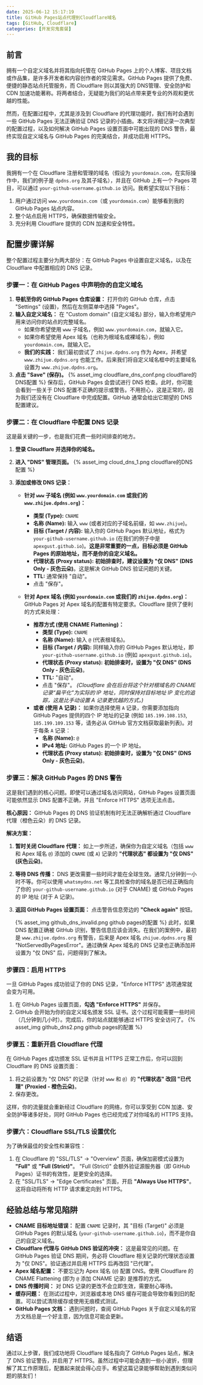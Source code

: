 ```yaml
---
date: 2025-06-12 15:17:19
title: GitHub Pages站点代理到Cloudflare域名
tags: [GitHub, Cloudflare]
categories: [开发穷鬼套餐]
---
```


## 前言

拥有一个自定义域名并将其指向托管在 GitHub Pages 上的个人博客、项目文档或作品集，是许多开发者和内容创作者的常见需求。GitHub Pages 提供了免费、便捷的静态站点托管服务，而 Cloudflare 则以其强大的 DNS管理、安全防护和 CDN 加速功能著称。将两者结合，无疑能为我们的站点带来更专业的外观和更优越的性能。

然而，在配置过程中，尤其是涉及到 Cloudflare 的代理功能时，我们有时会遇到一些 GitHub Pages 无法正确验证 DNS 记录的小插曲。本文将详细记录一次典型的配置过程，以及如何解决 GitHub Pages 设置页面中可能出现的 DNS 警告，最终实现自定义域名与 GitHub Pages 的完美结合，并成功启用 HTTPS。

## 我的目标

我拥有一个在 Cloudflare 注册和管理的域名（假设为 `yourdomain.com`，在实际操作中，我们的例子是 `dpdns.org` 及其子域名），并且在 GitHub 上有一个 Pages 项目，可以通过 `your-github-username.github.io` 访问。我希望实现以下目标：

1.  用户通过访问 `www.yourdomain.com`（或 `yourdomain.com`）能够看到我的 GitHub Pages 站点内容。
2.  整个站点启用 HTTPS，确保数据传输安全。
3.  充分利用 Cloudflare 提供的 CDN 加速和安全特性。

## 配置步骤详解

整个配置过程主要分为两大部分：在 GitHub Pages 中设置自定义域名，以及在 Cloudflare 中配置相应的 DNS 记录。

### 步骤一：在 GitHub Pages 中声明你的自定义域名

1.  **导航至你的 GitHub Pages 仓库设置：** 打开你的 GitHub 仓库，点击 "Settings" (设置)，然后在左侧菜单中选择 "Pages"。
2.  **输入自定义域名：** 在 "Custom domain" (自定义域名) 部分，输入你希望用户用来访问你的站点的完整域名。
    *   如果你希望使用 `www` 子域名，例如 `www.yourdomain.com`，就输入它。
    *   如果你希望使用 Apex 域名（也称为根域名或裸域名），例如 `yourdomain.com`，就输入它。
    *   **我们的实践：** 我们最初尝试了 `zhijue.dpdns.org` 作为 Apex，并希望 `www.zhijue.dpdns.org` 也能工作。后来我们将自定义域名框中的主要域名设置为 `www.zhijue.dpdns.org`。
3.  **点击 "Save" (保存)。**
    {% asset_img cloudflare_dns_conf.png cloudflare的DNS配置 %} 
    保存后，GitHub Pages 会尝试进行 DNS 检查。此时，你可能会看到一些关于 DNS 配置不正确的提示或警告。不用担心，这是正常的，因为我们还没有在 Cloudflare 中完成配置。GitHub 通常会给出它期望的 DNS 配置建议。

### 步骤二：在 Cloudflare 中配置 DNS 记录

这是最关键的一步，也是我们花费一些时间排查的地方。

1.  **登录 Cloudflare 并选择你的域名。**
2.  **进入 "DNS" 管理页面。**
    {% asset_img cloud_dns_1.png cloudflare的DNS配置 %}

3.  **添加或修改 DNS 记录：**

    *   **针对 `www` 子域名 (例如 `www.yourdomain.com` 或我们的 `www.zhijue.dpdns.org`)：**
        *   **类型 (Type):** `CNAME`
        *   **名称 (Name):** 输入 `www` (或者对应的子域名前缀，如 `www.zhijue`)。
        *   **目标 (Target / 内容):** 输入你的 GitHub Pages 默认地址，格式为 `your-github-username.github.io` (在我们的例子中是 `apexgust.github.io`)。**这是非常重要的一点，目标必须是 GitHub Pages 的原始地址，而不是你的自定义域名。**
        *   **代理状态 (Proxy status):** **初始排查时，建议设置为 "仅 DNS" (DNS Only - 灰色云朵)**。这是解决 GitHub DNS 验证问题的关键。
        *   **TTL:** 通常保持 "自动"。
        *   点击 "保存"。

    *   **针对 Apex 域名 (例如 `yourdomain.com` 或我们的 `zhijue.dpdns.org`)：**
        GitHub Pages 对 Apex 域名的配置有特定要求。Cloudflare 提供了便利的方式来处理：
        *   **推荐方式 (使用 CNAME Flattening)：**
            *   **类型 (Type):** `CNAME`
            *   **名称 (Name):** 输入 `@` (代表根域名)。
            *   **目标 (Target / 内容):** 同样输入你的 GitHub Pages 默认地址，即 `your-github-username.github.io` (例如 `apexgust.github.io`)。
            *   **代理状态 (Proxy status):** **初始排查时，设置为 "仅 DNS" (DNS Only - 灰色云朵)**。
            *   **TTL:** "自动"。
            *   点击 "保存"。
            *(Cloudflare 会在后台将这个针对根域名的 CNAME 记录“扁平化”为实际的 IP 地址，同时保持对目标地址 IP 变化的追踪，这是比手动设置 A 记录更优越的方式。)*
        *   **或者 (使用 A 记录)：** 如果你选择使用 `A` 记录，你需要添加指向 GitHub Pages 提供的四个 IP 地址的记录 (例如 `185.199.108.153`, `185.199.109.153` 等，请务必从 GitHub 官方文档获取最新列表)。对于每条 `A` 记录：
            *   **名称 (Name):** `@`
            *   **IPv4 地址:** GitHub Pages 的一个 IP 地址。
            *   **代理状态 (Proxy status):** **初始排查时，设置为 "仅 DNS" (DNS Only - 灰色云朵)**。

### 步骤三：解决 GitHub Pages 的 DNS 警告

这是我们遇到的核心问题。即使可以通过域名访问网站，GitHub Pages 设置页面可能依然显示 DNS 配置不正确，并且 "Enforce HTTPS" 选项无法点击。

**核心原因：** GitHub Pages 的 DNS 验证机制有时无法正确解析通过 Cloudflare 代理（橙色云朵）的 DNS 记录。

**解决方案：**

1.  **暂时关闭 Cloudflare 代理：** 如上一步所述，确保你为自定义域名（包括 `www` 和 Apex 域名 `@`) 添加的 `CNAME` (或 `A`) 记录的 **"代理状态" 都设置为 "仅 DNS" (灰色云朵)**。
2.  **等待 DNS 传播：** DNS 更改需要一些时间才能在全球生效。通常几分钟到一小时不等。你可以使用 `whatsmydns.net` 等工具检查你的域名是否已经正确指向了你的 `your-github-username.github.io` (对于 CNAME) 或 GitHub Pages 的 IP 地址 (对于 A 记录)。
3.  **返回 GitHub Pages 设置页面：** 点击警告信息旁边的 **"Check again"** 按钮。

    {% asset_img github_dns_invalid.png github pages的配置 %}
    此时，如果 DNS 配置正确被 GitHub 识别，警告信息应该会消失。在我们的案例中，最初是 `www.zhijue.dpdns.org` 有警告，后来是 Apex 域名 `zhijue.dpdns.org` 报 "NotServedByPagesError"。通过确保 Apex 域名的 DNS 记录也正确添加并设置为 "仅 DNS" 后，问题得到了解决。

### 步骤四：启用 HTTPS

一旦 GitHub Pages 成功验证了你的 DNS 记录，"Enforce HTTPS" 选项通常就会变为可用。

1.  在 GitHub Pages 设置页面，**勾选 "Enforce HTTPS"** 并保存。
2.  GitHub 会开始为你的自定义域名颁发 SSL 证书。这个过程可能需要一些时间（几分钟到几小时）。完成后，你的站点就能够通过 HTTPS 安全访问了。
{% asset_img github_dns2.png github pages的配置 %} 

### 步骤五：重新开启 Cloudflare 代理

在 GitHub Pages 成功颁发 SSL 证书并且 HTTPS 正常工作后，你可以回到 Cloudflare 的 DNS 设置页面：

1.  将之前设置为 "仅 DNS" 的记录（针对 `www` 和 `@`）的 **"代理状态" 改回 "已代理" (Proxied - 橙色云朵)**。
2.  保存更改。

这样，你的流量就会重新经过 Cloudflare 的网络，你可以享受到 CDN 加速、安全防护等诸多好处，同时 GitHub Pages 也已经完成了对你域名的 HTTPS 支持。

### 步骤六：Cloudflare SSL/TLS 设置优化

为了确保最佳的安全性和兼容性：

1.  在 Cloudflare 的 "SSL/TLS" -> "Overview" 页面，确保加密模式设置为 **"Full"** 或 **"Full (Strict)"**。 "Full (Strict)" 会额外验证源服务器（即 GitHub Pages）证书的有效性，是更安全的选择。
2.  在 "SSL/TLS" -> "Edge Certificates" 页面，开启 **"Always Use HTTPS"**。这将自动将所有 HTTP 请求重定向到 HTTPS。

## 经验总结与常见陷阱

*   **CNAME 目标地址错误：** 配置 `CNAME` 记录时，其 "目标 (Target)" 必须是 GitHub Pages 的默认域名 (`your-github-username.github.io`)，而不是你自己的自定义域名。
*   **Cloudflare 代理与 GitHub DNS 验证的冲突：** 这是最常见的问题。在 GitHub Pages 验证 DNS 期间，务必将 Cloudflare 相关记录的代理状态设置为 "仅 DNS"。验证通过并启用 HTTPS 后再改回 "已代理"。
*   **Apex 域名配置：** 不要忘记为 Apex 域名 (`@`) 配置 DNS。使用 Cloudflare 的 CNAME Flattening (即为 `@` 添加 CNAME 记录) 是推荐的方式。
*   **DNS 传播时间：** 对 DNS 记录的更改不会立即生效，需要耐心等待。
*   **缓存问题：** 在测试过程中，浏览器或本地 DNS 缓存可能会导致你看到旧的配置。可以尝试清除缓存或使用无痕模式测试。
*   **GitHub Pages 文档：** 遇到问题时，查阅 GitHub Pages 关于自定义域名的官方文档总是一个好主意，因为信息可能会更新。

## 结语

通过以上步骤，我们成功地将 Cloudflare 域名指向了 GitHub Pages 站点，解决了 DNS 验证警告，并启用了 HTTPS。虽然过程中可能会遇到一些小波折，但理解了其工作原理后，配置起来就会得心应手。希望这篇记录能够帮助到遇到类似问题的朋友们！